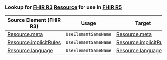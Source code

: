 ### Lookup for [FHIR R3](https://hl7.org/fhir/STU3/) [Resource](https://hl7.org/fhir/STU3/Resource.html) for use in [FHIR R5](https://hl7.org/fhir/R5/)

| Source Element (FHIR R3) | Usage | Target |
| -------------- | ----- | ------ |
| [Resource.meta](https://hl7.org/fhir/STU3/Resource.html#resource) | `UseElementSameName` | [Resource.meta](https://hl7.org/fhir/R5/Resource.html#resource) |
| [Resource.implicitRules](https://hl7.org/fhir/STU3/Resource.html#resource) | `UseElementSameName` | [Resource.implicitRules](https://hl7.org/fhir/R5/Resource.html#resource) |
| [Resource.language](https://hl7.org/fhir/STU3/Resource.html#resource) | `UseElementSameName` | [Resource.language](https://hl7.org/fhir/R5/Resource.html#resource) |
